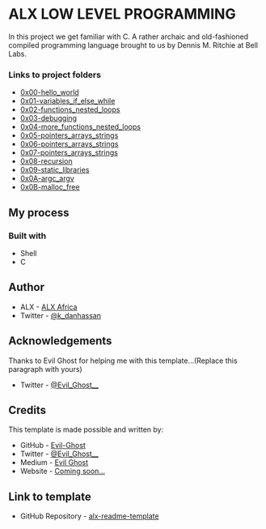 # ALX LOW LEVEL PROGRAMMING

In this project we get familiar with C. A rather archaic and old-fashioned compiled programming language brought to us by Dennis M. Ritchie at Bell Labs.

### Links to project folders
  - [0x00-hello\_world][0x00-hello_world]
  - [0x01-variables\_if\_else\_while][0x01-variables_if_else_while]
  - [0x02-functions\_nested\_loops][0x02-functions_nested_loops]
  - [0x03-debugging][0x03-debugging]
  - [0x04-more\_functions\_nested\_loops][0x04-more_functions_nested_loops]
  - [0x05-pointers\_arrays\_strings][0x05-pointers_arrays_strings]
  - [0x06-pointers\_arrays\_strings][0x06-pointers_arrays_strings]
  - [0x07-pointers\_arrays\_strings][0x07-pointers_arrays_strings]
  - [0x08-recursion][0x08-recursion]
  - [0x09-static\_libraries][0x09-static_libraries]
  - [0x0A-argc\_argv][0x0A-argc_argv]
  - [0x0B-malloc\_free][0x0B-malloc_free]

[0x00-hello_world]: ./0x00-hello_world
[0x01-variables_if_else_while]: ./0x01-variables_if_else_while
[0x02-functions_nested_loops]: ./0x02-functions_nested_loops
[0x03-debugging]: ./0x03-debugging
[0x04-more_functions_nested_loops]: ./0x04-more_functions_nested_loops
[0x05-pointers_arrays_strings]: ./0x05-pointers_arrays_strings
[0x06-pointers_arrays_strings]: ./0x06-pointers_arrays_strings
[0x07-pointers_arrays_strings]: ./0x07-pointers_arrays_strings
[0x08-recursion]: ./0x08-recursion
[0x09-static_libraries]: ./0x09-static_libraries
[0x0A-argc_argv]: ./0x0A-argc_argv
[0x0B-malloc_free]: ./0x0B-malloc_free

## My process

### Built with

- Shell
- C

## Author

- ALX - [ALX Africa](https://www.alxafrica.com)
- Twitter - [@k\_danhassan](https://twitter.com/k_danhassan)

## Acknowledgements

Thanks to Evil Ghost for helping me with this template...(Replace this paragraph with yours)  
- Twitter - [@Evil\_Ghost\_\_](https://www.twitter.com/evil_ghost__)

## Credits

This template is made possible and written by:
- GitHub - [Evil-Ghost](https://github.com/Evil-Ghost)
- Twitter - [@Evil\_Ghost\_\_](https://www.twitter.com/evil_ghost__)
- Medium - [Evil Ghost](https://medium.com/@evilghost)
- Website - [Coming soon...](#)

## Link to template

- GitHub Repository - [alx-readme-template](https://github.com/Evil-Ghost/alx-readme-template)
